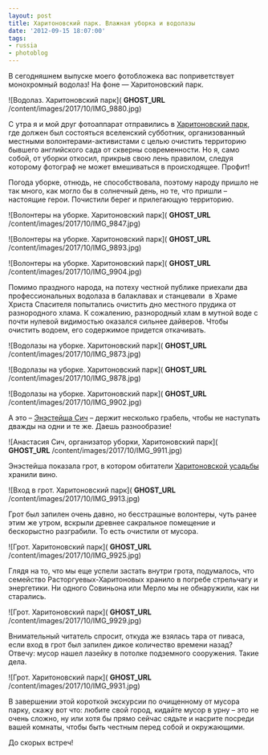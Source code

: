 ```yaml
---
layout: post
title: Харитоновский парк. Влажная уборка и водолазы
date: '2012-09-15 18:07:00'
tags:
- russia
- photoblog
---
```


В сегодняшнем выпуске моего фотобложека вас поприветствует монохромный водолаз! На фоне — Харитоновский парк.

![Водолаз. Харитоновский парк]( __GHOST_URL__ /content/images/2017/10/IMG_9880.jpg)

С утра я и мой друг фотоаппарат отправились в [Харитоновский парк](http://ru.wikipedia.org/wiki/%D0%A5%D0%B0%D1%80%D0%B8%D1%82%D0%BE%D0%BD%D0%BE%D0%B2%D1%81%D0%BA%D0%B8%D0%B9_%D1%81%D0%B0%D0%B4), где должен был состояться вселенский субботник, организованный местными волонтерами-активистами с целью очистить территорию бывшего английского сада от скверны современности. Но я, само собой, от уборки откосил, прикрыв свою лень правилом, следуя которому фотограф не может вмешиваться в происходящее. Профит!

Погода уборке, отнюдь, не способствовала, поэтому народу пришло не так много, как могло бы в солнечный день, но те, что пришли – настоящие герои. Почистили берег и прилегающую территорию.

![Волонтеры на уборке. Харитоновский парк]( __GHOST_URL__ /content/images/2017/10/IMG_9847.jpg)

![Волонтеры на уборке. Харитоновский парк]( __GHOST_URL__ /content/images/2017/10/IMG_9893.jpg)

![Волонтеры на уборке. Харитоновский парк]( __GHOST_URL__ /content/images/2017/10/IMG_9904.jpg)

Помимо праздного народа, на потеху честной публике приехали два профессиональных водолаза в балаклавах и станцевали &nbsp;в Храме Христа Спасителя попытались очистить дно местного прудика от разнородного хлама. К сожалению, разнородный хлам в мутной воде с почти нулевой видимостью оказался сильнее дайверов. Чтобы очистить водоем, его содержимое придется откачивать.

![Водолазы на уборке. Харитоновский парк]( __GHOST_URL__ /content/images/2017/10/IMG_9873.jpg)

![Водолазы на уборке. Харитоновский парк]( __GHOST_URL__ /content/images/2017/10/IMG_9878.jpg)

![Водолазы на уборке. Харитоновский парк]( __GHOST_URL__ /content/images/2017/10/IMG_9902.jpg)

А это – [Энэстейша Сич](http://www.facebook.com/sichanastasia) – держит несколько грабель, чтобы не наступать дважды на одни и те же. Даешь разнообразие!

![Анастасия Сич, организатор уборки, Харитоновский парк]( __GHOST_URL__ /content/images/2017/10/IMG_9911.jpg)

Энэстейша показала грот, в котором обитатели [Харитоновской усадьбы](http://ru.wikipedia.org/wiki/%D0%A3%D1%81%D0%B0%D0%B4%D1%8C%D0%B1%D0%B0_%D0%A0%D0%B0%D1%81%D1%82%D0%BE%D1%80%D0%B3%D1%83%D0%B5%D0%B2%D1%8B%D1%85_%E2%80%94_%D0%A5%D0%B0%D1%80%D0%B8%D1%82%D0%BE%D0%BD%D0%BE%D0%B2%D1%8B%D1%85) хранили вино.

![Вход в грот. Харитоновский парк]( __GHOST_URL__ /content/images/2017/10/IMG_9913.jpg)

Грот был запилен очень давно, но бесстрашные волонтеры, чуть ранее этим же утром, вскрыли древнее сакральное помещение и бескорыстно разграбили. То есть очистили от мусора.

![Грот. Харитоновский парк]( __GHOST_URL__ /content/images/2017/10/IMG_9925.jpg)

Глядя на то, что мы еще успели застать внутри грота, подумалось, что семейство Расторгуевых-Харитоновых хранило в погребе стрельчагу и энергетики. Ни одного Совиньона или Мерло мы не обнаружили, как ни старались.

![Грот. Харитоновский парк]( __GHOST_URL__ /content/images/2017/10/IMG_9929.jpg)

Внимательный читатель спросит, откуда же взялась тара от пиваса, если вход в грот был запилен дикое количество времени назад? Отвечу: мусор нашел лазейку в потолке подземного сооружения. Такие дела.

![Грот. Харитоновский парк]( __GHOST_URL__ /content/images/2017/10/IMG_9931.jpg)

В завершении этой короткой экскурсии по очищенному от мусора парку, скажу вот что: любите свой город, кидайте мусор в урну – это не очень сложно, ну или хотя бы прямо сейчас сядьте и насрите посреди вашей комнаты, чтобы быть честным перед собой и окружающими.

До скорых встреч!

<!--kg-card-end: markdown-->